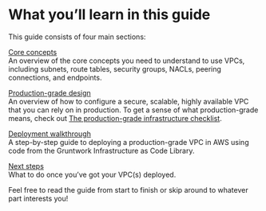 # What you’ll learn in this guide

This guide consists of four main sections:

[Core concepts](#core_concepts)  
An overview of the core concepts you need to understand to use VPCs, including subnets, route tables, security
groups, NACLs, peering connections, and endpoints.

[Production-grade design](#production_grade_design)  
An overview of how to configure a secure, scalable, highly available VPC that you can rely on in production. To get a
sense of what production-grade means, check out [The production-grade infrastructure checklist](/guides/foundations/how-to-use-gruntwork-infrastructure-as-code-library#production_grade_infra_checklist).

[Deployment walkthrough](#deployment_walkthrough)  
A step-by-step guide to deploying a production-grade VPC in AWS using code from the Gruntwork Infrastructure as Code Library.

[Next steps](#next_steps)  
What to do once you’ve got your VPC(s) deployed.

Feel free to read the guide from start to finish or skip around to whatever part interests you!



<!-- ##DOCS-SOURCER-START
{"sourcePlugin":"Service Catalog Reference","hash":"d81aabb510e207dd06f1f94719228ce4"}
##DOCS-SOURCER-END -->
